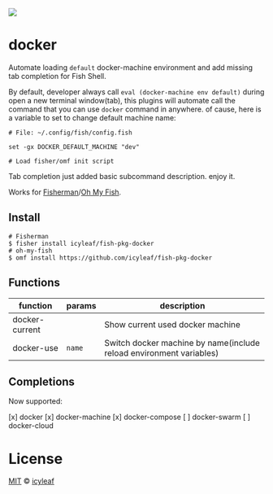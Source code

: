 ![][license-badge]

# docker

Automate loading `default` docker-machine environment and add missing tab completion for Fish Shell.

By default, developer always call `eval (docker-machine env default)` during open a new terminal window(tab),
this plugins will automate call the command that you can use `docker` command in anywhere. of cause, here is
a variable to set to change default machine name:

```fish
# File: ~/.config/fish/config.fish

set -gx DOCKER_DEFAULT_MACHINE "dev"

# Load fisher/omf init script
```

Tab completion just added basic subcommand description. enjoy it.

Works for [Fisherman][Fisherman-link]/[Oh My Fish][omf-link].

## Install

```fish
# Fisherman
$ fisher install icyleaf/fish-pkg-docker
# oh-my-fish
$ omf install https://github.com/icyleaf/fish-pkg-docker
```

## Functions

function | params | description
---|---|---
docker-current |  | Show current used docker machine
docker-use | `name` | Switch docker machine by name(include reload environment variables)

## Completions

Now supported:

[x] docker
[x] docker-machine
[x] docker-compose
[ ] docker-swarm
[ ] docker-cloud

# License

[MIT][mit] © [icyleaf][author]


[mit]:            http://opensource.org/licenses/MIT
[author]:         http://github.com/icyleaf

[fisherman-link]:     https://www.github.com/fisherman/fisherman
[omf-link]:       https://www.github.com/oh-my-fish/oh-my-fish

[license-badge]:  https://img.shields.io/badge/license-MIT-007EC7.svg?style=flat-square